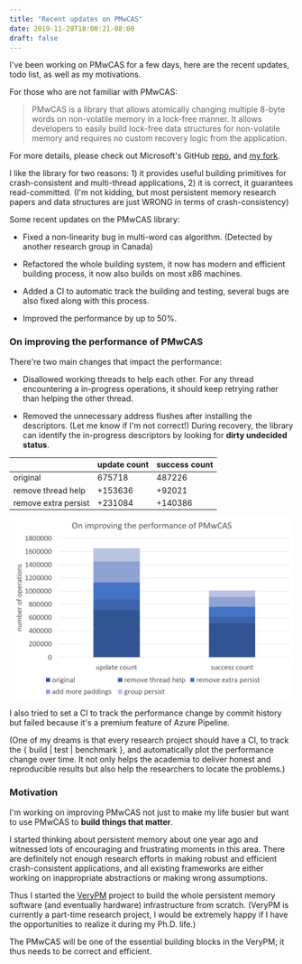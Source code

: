 ```yaml
---
title: "Recent updates on PMwCAS"
date: 2019-11-20T18:00:21-08:00
draft: false 
---
```


I've been working on PMwCAS for a few days, here are the recent updates, todo list, as well as my motivations.

For those who are not familiar with PMwCAS:

>PMwCAS is a library that allows atomically changing multiple 8-byte words on non-volatile memory in a lock-free manner. It allows developers to easily build lock-free data structures for non-volatile memory and requires no custom recovery logic from the application.

For more details, please check out Microsoft's GitHub [repo](https://github.com/microsoft/pmwcas), and [my fork](https://github.com/XiangpengHao/pmwcas).

I like the library for two reasons: 1) it provides useful building primitives for crash-consistent and multi-thread applications, 2) it is correct, it guarantees read-committed. (I'm not kidding, but most persistent memory research papers and data structures are just WRONG in terms of crash-consistency)

Some recent updates on the PMwCAS library:

- Fixed a non-linearity bug in multi-word cas algorithm. (Detected by another research group in Canada)

- Refactored the whole building system, it now has modern and efficient building process, it now also builds on most x86 machines. 

- Added a CI to automatic track the building and testing, several bugs are also fixed along with this process.

- Improved the performance by up to 50%.


### On improving the performance of PMwCAS

There're two main changes that impact the performance:

- Disallowed working threads to help each other. For any thread encountering a in-progress operations, it should keep retrying rather than helping the other thread.

- Removed the unnecessary address flushes after installing the descriptors. (Let me know if I'm not correct!) During recovery, the library can identify the in-progress descriptors by looking for **dirty undecided status**.

|                     | update count | success count |
|----------------------|--------------|---------------|
| original             | 675718    | 487226     |
| remove thread help   | +153636    | +92021      |
| remove extra persist | +231084    | +140386     |

![](/img/pmwcas.png)

I also tried to set a CI to track the performance change by commit history but failed because it's a premium feature of Azure Pipeline. 

(One of my dreams is that every research project should have a CI, to track the { build | test | benchmark },
and automatically plot the performance change over time.
It not only helps the academia to deliver honest and reproducible results but also help the researchers to locate the problems.)


### Motivation

I'm working on improving PMwCAS not just to make my life busier but want to use PMwCAS to **build things that matter**. 

I started thinking about persistent memory about one year ago and witnessed lots of encouraging and frustrating moments in this area.
There are definitely not enough research efforts in making robust and efficient crash-consistent applications, 
and all existing frameworks are either working on inappropriate abstractions or making wrong assumptions. 

Thus I started the [VeryPM](https://github.com/XiangpengHao/VeryPM) project to build the whole persistent memory software (and eventually hardware) infrastructure from scratch.
(VeryPM is currently a part-time research project, I would be extremely happy if I have the opportunities to realize it during my Ph.D. life.)

The PMwCAS will be one of the essential building blocks in the VeryPM; it thus needs to be correct and efficient.


